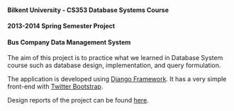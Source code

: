 #### Bilkent University - CS353 Database Systems Course
#### 2013-2014 Spring Semester Project
#### Bus Company Data Management System  

The aim of this project is to practice what we learned in Database System course such as database design, implementation, and query formulation.

The application is developed using [Django Framework](https://github.com/django/django). It has a very simple front-end with [Twitter Bootstrap](https://github.com/twbs/bootstrap).

Design reports of the project can be found [here](http://ozen.github.io/cs353-project/).
